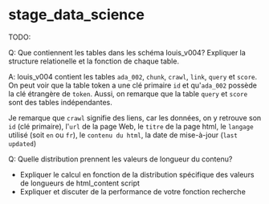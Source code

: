 # stage_data_science

TODO:

Q: Que contiennent les tables dans les schéma louis_v004? Expliquer la structure relationelle et la fonction de chaque table.

A: louis_v004 contient les tables `ada_002`, `chunk`, `crawl`, `link`, `query` et `score`. On peut voir que la table token a une clé primaire `id` et qu'`ada_002` possède la clé étrangère de `token`. Aussi, on remarque que la table `query` et `score` sont des tables indépendantes.

Je remarque que `crawl` signifie des liens, car les données, on y retrouve son `id` (clé primaire), l'`url` de la page Web, le `titre` de la page html, le `langage` utilisé (soit `en` ou `fr`), le `contenu du html`, la date de mise-à-jour (`last updated`)

Q: Quelle distribution prennent les valeurs de longueur du contenu?
- Expliquer le calcul en fonction de la distribution spécifique des valeurs de longueurs de html_content script
- Expliquer et discuter de la performance de votre fonction recherche
